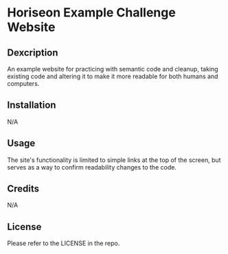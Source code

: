 # Horiseon Example Challenge Website

## Dexcription
An example website for practicing with semantic code and cleanup, taking existing code and altering it to make it more readable for both humans and computers.

## Installation
N/A

## Usage
The site's functionality is limited to simple links at the top of the screen, but serves as a way to confirm readability changes to the code.

## Credits
N/A

## License
Please refer to the LICENSE in the repo.
